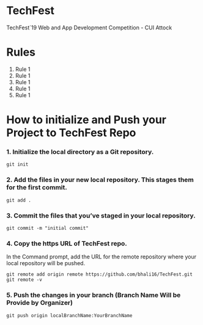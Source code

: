 # TechFest
TechFest`19 Web and App Development Competition - CUI Attock


# Rules
1. Rule 1
2. Rule 1
3. Rule 1
4. Rule 1
5. Rule 1

# How to initialize and Push your Project to TechFest Repo

### 1. Initialize the local directory as a Git repository.
```
git init
```

### 2. Add the files in your new local repository. This stages them for the first commit.
```
git add .
```

### 3. Commit the files that you’ve staged in your local repository.
```
git commit -m "initial commit"
```

### 4. Copy the https URL of TechFest repo.
In the Command prompt, add the URL for the remote repository where your local repository will be pushed.
```
git remote add origin remote https://github.com/bhali16/TechFest.git
git remote -v
```

### 5. Push the changes in your branch (Branch Name Will be Provide by Organizer)
```
git push origin localBranchName:YourBranchName
```

